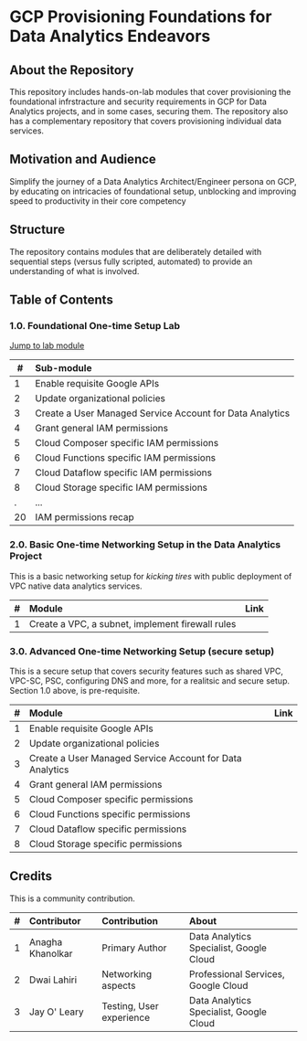 # GCP Provisioning Foundations for Data Analytics Endeavors

## About the Repository
This repository includes hands-on-lab modules that cover provisioning the foundational infrstracture and security requirements in GCP for Data Analytics projects, and in some cases, securing them. The repository also has a complementary repository that covers provisioning individual data services.

## Motivation and Audience
Simplify the journey of a Data Analytics Architect/Engineer persona on GCP, by educating on intricacies of foundational setup, unblocking and improving speed to productivity in their core competency

## Structure
The repository contains modules that are deliberately detailed with sequential steps (versus fully scripted, automated) to provide an understanding of what is involved.

## Table of Contents

### 1.0. Foundational One-time Setup Lab

[Jump to lab module](01-modules/01-foundational-setup.md)

| # | Sub-module | 
| -- | :---    |
| 1 | Enable requisite Google APIs |  
| 2 | Update organizational policies | 
| 3 | Create a User Managed Service Account for Data Analytics | 
| 4 | Grant general IAM permissions | 
| 5 | Cloud Composer specific IAM permissions | 
| 6 | Cloud Functions specific IAM permissions | 
| 7 | Cloud Dataflow specific IAM permissions | 
| 8 | Cloud Storage specific IAM permissions | 
| . | ... | 
| 20 | IAM permissions recap | 



### 2.0. Basic One-time Networking Setup in the Data Analytics Project

This is a basic networking setup for *kicking tires* with public deployment of VPC native data analytics services.

| # | Module | Link |
| -- | :---    | ---|
| 1 | Create a VPC, a subnet, implement firewall rules | |


### 3.0. Advanced One-time Networking Setup (secure setup)

This is a secure setup that covers security features such as shared VPC, VPC-SC, PSC, configuring DNS and more, for a realitsic and secure setup.<br>
Section 1.0 above, is pre-requisite.

| # | Module | Link |
| -- | :---    | ---|
| 1 | Enable requisite Google APIs | | 
| 2 | Update organizational policies | |
| 3 | Create a User Managed Service Account for Data Analytics | | 
| 4 | Grant general IAM permissions | |
| 5 | Cloud Composer specific permissions | |
| 6 | Cloud Functions specific permissions | |
| 7 | Cloud Dataflow specific permissions | |
| 8 | Cloud Storage specific permissions | |



## Credits
This is a community contribution. <br>


| # | Contributor | Contribution | About |
| -- | :---    | :---| :---| 
| 1 | Anagha Khanolkar | Primary Author | Data Analytics Specialist, Google Cloud |
| 2 | Dwai Lahiri | Networking aspects | Professional Services, Google Cloud |
| 3 | Jay O' Leary | Testing, User experience | Data Analytics Specialist, Google Cloud |
